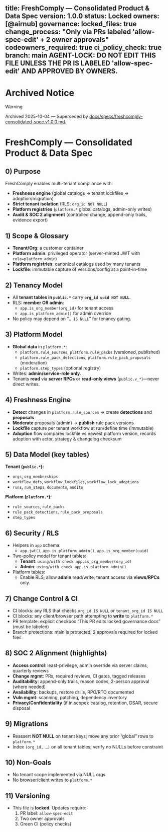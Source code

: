 title: FreshComply — Consolidated Product & Data Spec
version: 1.0.0
status: Locked
owners: [@airnub]
governance:
  locked_files: true
  change_process: "Only via PRs labeled 'allow-spec-edit' + 2 owner approvals"
  codeowners_required: true
  ci_policy_check: true
  branch: main
AGENT-LOCK: DO NOT EDIT THIS FILE UNLESS THE PR IS LABELED 'allow-spec-edit' AND APPROVED BY OWNERS.
---

# Archived Notice
> [!WARNING]
> Archived 2025-10-04 — Superseded by [docs/specs/freshcomply-consolidated-spec.v1.0.0.md](../../specs/freshcomply-consolidated-spec.v1.0.0.md).

# FreshComply — Consolidated Product & Data Spec

## 0) Purpose
FreshComply enables multi-tenant compliance with:
- **Freshness engine** (global catalogs → tenant lockfiles → adoption/migration)
- **Strict tenant isolation** (RLS; `org_id NOT NULL`)
- **Platform registries** (`platform.*` global catalogs, admin-only writes)
- **Audit & SOC 2 alignment** (controlled change, append-only trails, evidence export)

## 1) Scope & Glossary
- **Tenant/Org**: a customer container
- **Platform admin**: privileged operator (server-minted JWT with `role=platform_admin`)
- **Platform registries**: canonical catalogs used by many tenants
- **Lockfile**: immutable capture of versions/config at a point-in-time

## 2) Tenancy Model
- All **tenant tables in `public.*`** carry **`org_id uuid NOT NULL`**.
- RLS: **member OR admin**:
  - `app.is_org_member(org_id)` for tenant access
  - `app.is_platform_admin()` for admin override
- No policy may depend on “`… IS NULL`” for tenancy gating.

## 3) Platform Model
- **Global data** in `platform.*`:
  - `platform.rule_sources`, `platform.rule_packs` (versioned, published)
  - `platform.rule_pack_detections`, `platform.rule_pack_proposals` (moderation)
  - `platform.step_types` (optional registry)
- Writes: **admin/service-role only**.  
- Tenants **read** via **server RPCs** or **read-only views** (`public.v_*`)—never direct writes.

## 4) Freshness Engine
- **Detect** changes in `platform.rule_sources` → create **detections** and **proposals**
- **Moderate** proposals (admin) → **publish** rule pack versions
- **Lockfile** capture per tenant workflow at run/define time (immutable)
- **Adoption** flow compares lockfile vs newest platform version, records adoption with actor, strategy & changelog checksum

## 5) Data Model (key tables)
**Tenant (`public.*`):**
- `orgs`, `org_memberships`
- `workflow_defs`, `workflow_lockfiles`, `workflow_lock_adoptions`
- `runs`, `run_steps`, `documents`, `audits`

**Platform (`platform.*`):**
- `rule_sources`, `rule_packs`
- `rule_pack_detections`, `rule_pack_proposals`
- `step_types`

## 6) Security / RLS
- Helpers in `app` schema:
  - `app.jwt()`, `app.is_platform_admin()`, `app.is_org_member(uuid)`
- Two-policy model for tenant tables:
  - **Tenant**: `using/with check app.is_org_member(org_id)`
  - **Admin**: `using/with check app.is_platform_admin()`
- Platform tables:
  - Enable RLS; allow **admin** read/write; tenant access via **views/RPCs** only.

## 7) Change Control & CI
- CI blocks: any RLS that checks `org_id IS NULL` or `tenant_org_id IS NULL`
- CI blocks: any client/browser path attempting to **write** to `platform.*`
- PR template: explicit checkbox “This PR edits locked governance docs” (must be labeled)
- Branch protections: main is protected; 2 approvals required for locked files

## 8) SOC 2 Alignment (highlights)
- **Access control**: least-privilege, admin override via server claims, quarterly reviews
- **Change mgmt**: PRs, required reviews, CI gates, tagged releases
- **Auditability**: append-only trails, reason codes, 2-person approval (where needed)
- **Availability**: backups, restore drills, RPO/RTO documented
- **Vuln mgmt**: scanning, patching, dependency inventory
- **Privacy/Confidentiality** (if in scope): catalog, retention, DSAR, secure disposal

## 9) Migrations
- Reassert **NOT NULL** on tenant keys; move any prior “global” rows to `platform.*`
- Index `(org_id, …)` on all tenant tables; verify no NULLs before constraint

## 10) Non-Goals
- No tenant scope implemented via NULL orgs
- No browser/client writes to `platform.*`

## 11) Versioning
- This file is **locked**. Updates require:
  1) PR label: `allow-spec-edit`
  2) Two owner approvals
  3) Green CI (policy checks)
